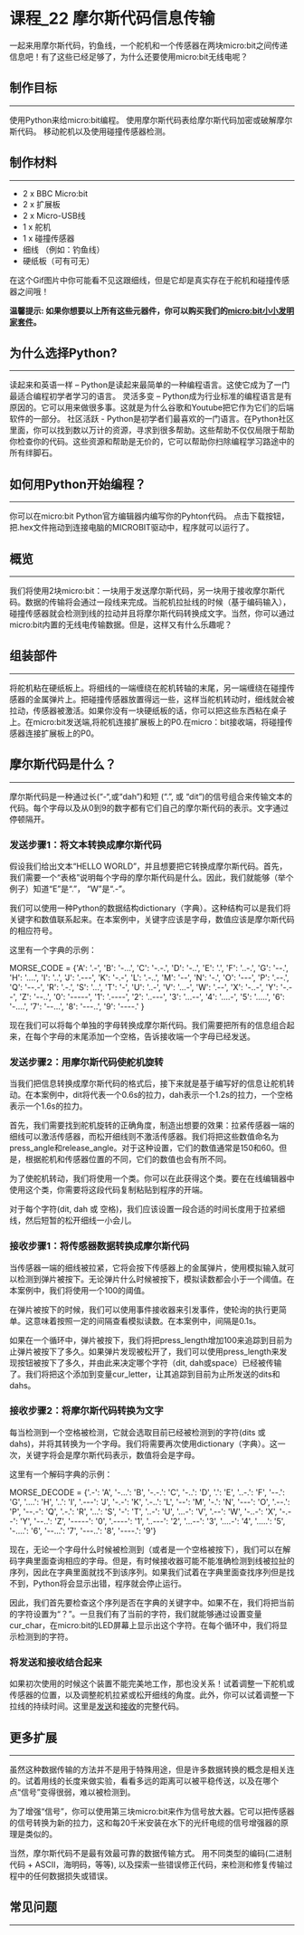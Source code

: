 ﻿# 课程_22 摩尔斯代码信息传输

一起来用摩尔斯代码，钓鱼线，一个舵机和一个传感器在两块micro:bit之间传递信息吧！有了这些已经足够了，为什么还要使用micro:bit无线电呢？


## 制作目标  
---

使用Python来给micro:bit编程。
使用摩尔斯代码表给摩尔斯代码加密或破解摩尔斯代码。
移动舵机以及使用碰撞传感器检测。


## 制作材料
---

- 2 x BBC Micro:bit
- 2 x 扩展板
- 2 x Micro-USB线
- 1 x 舵机
- 1 x 碰撞传感器
- 细线 （例如：钓鱼线）
- 硬纸板（可有可无）

在这个Gif图片中你可能看不见这跟细线，但是它却是真实存在于舵机和碰撞传感器之间哦！

**温馨提示: 如果你想要以上所有这些元器件，你可以购买我们的[micro:bit小小发明家套件](https://item.taobao.com/item.htm?spm=a230r.7195193.1997079397.9.z3IMPf&id=564707672256&abbucket=5)。**


## 为什么选择Python?  
---

读起来和英语一样 – Python是读起来最简单的一种编程语言。这使它成为了一门最适合编程初学者学习的语言。
灵活多变 – Python成为行业标准的编程语言是有原因的。它可以用来做很多事。这就是为什么谷歌和Youtube把它作为它们的后端软件的一部分。 社区活跃 - Python是初学者们最喜欢的一门语言。在Python社区里面，你可以找到数以万计的资源，寻求到很多帮助。这些帮助不仅仅局限于帮助你检查你的代码。这些资源和帮助是无价的，它可以帮助你扫除编程学习路途中的所有绊脚石。


## 如何用Python开始编程？  
---

你可以在micro:bit Python官方编辑器内编写你的Pyhton代码。 点击下载按钮，把.hex文件拖动到连接电脑的MICROBIT驱动中，程序就可以运行了。

## 概览  
---

我们将使用2块micro:bit：一块用于发送摩尔斯代码，另一块用于接收摩尔斯代码。数据的传输将会通过一段线来完成。当舵机拉扯线的时候（基于编码输入），碰撞传感器就会检测到线的拉动并且将摩尔斯代码转换成文字。当然，你可以通过micro:bit内置的无线电传输数据。但是，这样又有什么乐趣呢？

## 组装部件  
---

将舵机粘在硬纸板上。将细线的一端缠绕在舵机转轴的末尾，另一端缠绕在碰撞传感器的金属弹片上。把碰撞传感器放置得远一些，这样当舵机转动时，细线就会被拉动，传感器被激活。如果你没有一块硬纸板的话，你可以把这些东西粘在桌子上。在micro:bit发送端,将舵机连接扩展板上的P0.在micro：bit接收端，将碰撞传感器连接扩展板上的P0。


## 摩尔斯代码是什么？  
---

摩尔斯代码是一种通过长(“-“,或“dah”)和短 (“.”, 或 “dit”)的信号组合来传输文本的代码。每个字母以及从0到9的数字都有它们自己的摩尔斯代码的表示。文字通过停顿隔开。


### 发送步骤1：将文本转换成摩尔斯代码  

假设我们给出文本“HELLO WORLD”，并且想要把它转换成摩尔斯代码。首先，我们需要一个“表格”说明每个字母的摩尔斯代码是什么。因此，我们就能够（举个例子）知道“E”是“.”， “W”是“.-”。

我们可以使用一种Python的数据结构dictionary（字典）。这种结构可以是我们将关键字和数值联系起来。在本案例中，关键字应该是字母，数值应该是摩尔斯代码的相应符号。

这里有一个字典的示例：


MORSE_CODE = {'A': '.-', 'B': '-...', 'C': '-.-.', 'D': '-..', 'E': '.', 'F': '..-.', 'G': '--.', 'H': '....', 'I': '..', 'J': '.---', 'K': '-.-', 'L': '.-..', 'M': '--', 'N': '-.', 'O': '---', 'P': '.--.', 'Q': '--.-', 'R': '.-.', 'S': '...', 'T': '-', 'U': '..-', 'V': '...-', 'W': '.--', 'X': '-..-', 'Y': '-.--', 'Z': '--..', '0': '-----', '1': '.----', '2': '..---', '3': '...--', '4': '....-', '5': '.....', '6': '-....', '7': '--...', '8': '---..', '9': '----.' }


现在我们可以将每个单独的字母转换成摩尔斯代码。我们需要把所有的信息组合起来，在每个字母的末尾添加一个空格，告诉接收端一个字母已经发送。


### 发送步骤2：用摩尔斯代码使舵机旋转  

当我们把信息转换成摩尔斯代码的格式后，接下来就是基于编写好的信息让舵机转动。在本案例中，dit将代表一个0.6s的拉力，dah表示一个1.2s的拉力，一个空格表示一个1.6s的拉力。

首先，我们需要找到舵机旋转的正确角度，制造出想要的效果：拉紧传感器一端的细线可以激活传感器，而松开细线则不激活传感器。我们将把这些数值命名为press_angle和release_angle。对于这种设置，它们的数值通常是150和60。但是，根据舵机和传感器位置的不同，它们的数值也会有所不同。

为了使舵机转动，我们将使用一个类。你可以在此获得这个类。要在在线编辑器中使用这个类，你需要将这段代码复制粘贴到程序的开端。

对于每个字符(dit, dah 或 空格)，我们应该设置一段合适的时间长度用于拉紧细线，然后短暂的松开细线一小会儿。 

### 接收步骤1：将传感器数据转换成摩尔斯代码  

当传感器一端的细线被拉紧，它将会按下传感器上的金属弹片，使用模拟输入就可以检测到弹片被按下。无论弹片什么时候被按下，模拟读数都会小于一个阈值。在本案例中，我们将使用一个100的阈值。

在弹片被按下的时候，我们可以使用事件接收器来引发事件，使轮询的执行更简单。这意味着按照一定的间隔查看模拟读数。在本案例中，间隔是0.1s。

如果在一个循环中，弹片被按下，我们将把press_length增加100来追踪到目前为止弹片被按下了多久。如果弹片发现被松开了，我们可以使用press_length来发现按钮被按下了多久，并由此来决定哪个字符（dit, dah或space）已经被传输了。我们将把这个添加到变量cur_letter，让其追踪到目前为止所发送的dits和dahs。

### 接收步骤2：将摩尔斯代码转换为文字  

每当检测到一个空格被检测，它就会选取目前已经被检测到的字符(dits 或 dahs)，并将其转换为一个字母。我们将需要再次使用dictionary（字典）。这一次，关键字将会是摩尔斯代码表示，数值将会是字母。

这里有一个解码字典的示例：


MORSE_DECODE = {'.-': 'A', '-...': 'B', '-.-.': 'C', '-..': 'D', '.': 'E', '..-.': 'F', '--.': 'G', '....': 'H', '..': 'I', '.---': 'J', '-.-': 'K', '.-..': 'L', '--': 'M', '-.': 'N', '---': 'O', '.--.': 'P', '--.-': 'Q', '.-.': 'R', '...': 'S', '-': 'T', '..-': 'U', '...-': 'V', '.--': 'W', '-..-': 'X', '-.--': 'Y', '--..': 'Z', '-----': '0', '.----': '1', '..---': '2', '...--': '3', '....-': '4', '.....': '5', '-....': '6', '--...': '7', '---..': '8', '----.': '9'}

现在，无论一个字母什么时候被检测到（或者是一个空格被按下），我们可以在解码字典里面查询相应的字母。但是，有时候接收器可能不能准确检测到线被拉扯的序列，因此在字典里面就找不到该序列。如果我们试着在字典里面查找序列但是找不到，Python将会显示出错，程序就会停止运行。

因此，我们首先要检查这个序列是否在字典的关键字中。如果不在，我们将把当前的字符设置为“？”。一旦我们有了当前的字符，我们就能够通过设置变量cur_char，在micro:bit的LED屏幕上显示出这个字符。在每个循环中，我们将显示检测到的字符。


### 将发送和接收结合起来  

如果初次使用的时候这个装置不能完美地工作，那也没关系！试着调整一下舵机或传感器的位置，以及调整舵机拉紧或松开细线的角度。此外，你可以试着调整一下拉线的持续时间。这里是[发送](https://pastebin.com/Qm7ZjxHJ)和[接收](https://pastebin.com/JLEkPyYS)的完整代码。 


## 更多扩展
---

虽然这种数据传输的方法并不是用于特殊用途，但是许多数据转换的概念是相关连的。试着用线的长度来做实验，看看多远的距离可以被平稳传送，以及在哪个点“信号”变得很弱，难以被检测到。

为了增强“信号”，你可以使用第三块micro:bit来作为信号放大器。它可以把传感器的信号转换为新的拉力，这和每20千米安装在水下的光纤电缆的信号增强器的原理是类似的。

当然，摩尔斯代码不是最有效最可靠的数据传输方式。 用不同类型的编码(二进制代码 + ASCII，海明码，等等), 以及探索一些错误修正代码，来检测和修复传输过程中的任何数据损失或错误。 

## 常见问题
---